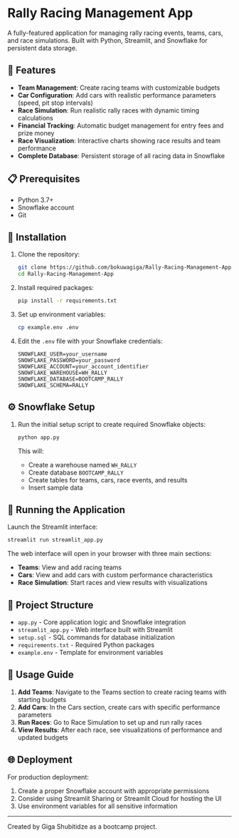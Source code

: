 # Rally Racing Management App

A fully-featured application for managing rally racing events, teams, cars, and race simulations. Built with Python, Streamlit, and Snowflake for persistent data storage.

## 🏁 Features

- **Team Management**: Create racing teams with customizable budgets
- **Car Configuration**: Add cars with realistic performance parameters (speed, pit stop intervals)
- **Race Simulation**: Run realistic rally races with dynamic timing calculations
- **Financial Tracking**: Automatic budget management for entry fees and prize money
- **Race Visualization**: Interactive charts showing race results and team performance
- **Complete Database**: Persistent storage of all racing data in Snowflake

## 📋 Prerequisites

- Python 3.7+
- Snowflake account
- Git

## 🔧 Installation

1. Clone the repository:
   ```bash
   git clone https://github.com/bokuwagiga/Rally-Racing-Management-App.git
   cd Rally-Racing-Management-App
   ```

2. Install required packages:
   ```bash
   pip install -r requirements.txt
   ```

3. Set up environment variables:
   ```bash
   cp example.env .env
   ```

4. Edit the `.env` file with your Snowflake credentials:
   ```
   SNOWFLAKE_USER=your_username
   SNOWFLAKE_PASSWORD=your_password
   SNOWFLAKE_ACCOUNT=your_account_identifier
   SNOWFLAKE_WAREHOUSE=WH_RALLY
   SNOWFLAKE_DATABASE=BOOTCAMP_RALLY
   SNOWFLAKE_SCHEMA=RALLY
   ```

## ⚙️ Snowflake Setup

1. Run the initial setup script to create required Snowflake objects:
   ```bash
   python app.py
   ```

   This will:
   - Create a warehouse named `WH_RALLY`
   - Create database `BOOTCAMP_RALLY`
   - Create tables for teams, cars, race events, and results
   - Insert sample data

## 🚀 Running the Application

Launch the Streamlit interface:
```bash
streamlit run streamlit_app.py
```

The web interface will open in your browser with three main sections:
- **Teams**: View and add racing teams
- **Cars**: View and add cars with custom performance characteristics
- **Race Simulation**: Start races and view results with visualizations

## 📁 Project Structure

- `app.py` - Core application logic and Snowflake integration
- `streamlit_app.py` - Web interface built with Streamlit
- `setup.sql` - SQL commands for database initialization
- `requirements.txt` - Required Python packages
- `example.env` - Template for environment variables

## 📝 Usage Guide

1. **Add Teams**: Navigate to the Teams section to create racing teams with starting budgets
2. **Add Cars**: In the Cars section, create cars with specific performance parameters
3. **Run Races**: Go to Race Simulation to set up and run rally races
4. **View Results**: After each race, see visualizations of performance and updated budgets

## 🌐 Deployment

For production deployment:

1. Create a proper Snowflake account with appropriate permissions
2. Consider using Streamlit Sharing or Streamlit Cloud for hosting the UI
3. Use environment variables for all sensitive information

---

Created by Giga Shubitidze as a bootcamp project.